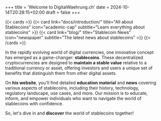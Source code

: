 +++
title = 'Welcome to DigitalWaehrung.ch'
date = 2024-10-14T20:28:15+02:00
draft = false
+++

{{< cards >}}
  {{< card link="docs/introduction/" title="All about Stablecoins" icon="academic-cap" subtitle="Learn everything about stablecoins" >}}
  {{< card link="blog/" title="Stablecoin News" icon="newspaper" subtitle="The latest news about stablecoins" >}}
{{< /cards >}}

In the rapidly evolving world of digital currencies, one innovative concept has emerged as a game-changer: **stablecoins**. These decentralized cryptocurrencies are designed to **maintain a stable value** relative to a traditional currency or asset, offering investors and users a unique set of benefits that distinguish them from other digital assets.

On **his website**, you'll find detailed **education material** and **news** covering various aspects of stablecoins, including their history, technology, regulatory landscape, use cases, and more. Our mission is to educate, inform, and empower individuals who want to navigate the world of stablecoins with confidence.

So, let's dive in and **discover** the world of stablecoins together!